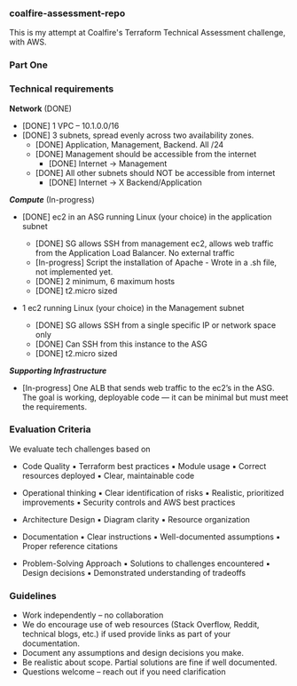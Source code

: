 ### coalfire-assessment-repo
This is my attempt at Coalfire's Terraform Technical Assessment challenge, with AWS. 

### Part One

### Technical requirements

**Network** (DONE)
  - [DONE] 1 VPC – 10.1.0.0/16
  - [DONE] 3 subnets, spread evenly across two availability zones.
    - [DONE] Application, Management, Backend. All /24
    - [DONE] Management should be accessible from the internet
      - [DONE] Internet -> Management
    - [DONE] All other subnets should NOT be accessible from internet
      - [DONE] Internet -> X Backend/Application 

***Compute*** (In-progress)
  - [DONE] ec2 in an ASG running Linux (your choice) in the application subnet
    - [DONE] SG allows SSH from management ec2, allows web traffic from the Application Load Balancer. No external traffic
    - [In-progress] Script the installation of Apache - Wrote in a .sh file, not implemented yet.
    - [DONE] 2 minimum, 6 maximum hosts
    - [DONE] t2.micro sized

  - 1 ec2 running Linux (your choice) in the Management subnet
    - [DONE] SG allows SSH from a single specific IP or network space only
    - [DONE] Can SSH from this instance to the ASG
    - [DONE] t2.micro sized

***Supporting Infrastructure***
  - [In-progress] One ALB that sends web traffic to the ec2’s in the ASG.
The goal is working, deployable code — it can be minimal but must meet the requirements.

### Evaluation Criteria
We evaluate tech challenges based on
  - Code Quality
    ▪ Terraform best practices
    ▪ Module usage
    ▪ Correct resources deployed
    ▪ Clear, maintainable code

  - Operational thinking
    ▪ Clear identification of risks
    ▪ Realistic, prioritized improvements
    ▪ Security controls and AWS best practices

  - Architecture Design
    ▪ Diagram clarity
    ▪ Resource organization

  - Documentation
    ▪ Clear instructions
    ▪ Well-documented assumptions
    ▪ Proper reference citations

  - Problem-Solving Approach
    ▪ Solutions to challenges encountered
    ▪ Design decisions
    ▪ Demonstrated understanding of tradeoffs

### Guidelines
- Work independently – no collaboration
- We do encourage use of web resources (Stack Overflow, Reddit, technical blogs, etc.) if used provide links as part of your documentation.
- Document any assumptions and design decisions you make.
- Be realistic about scope. Partial solutions are fine if well documented.
- Questions welcome – reach out if you need clarification